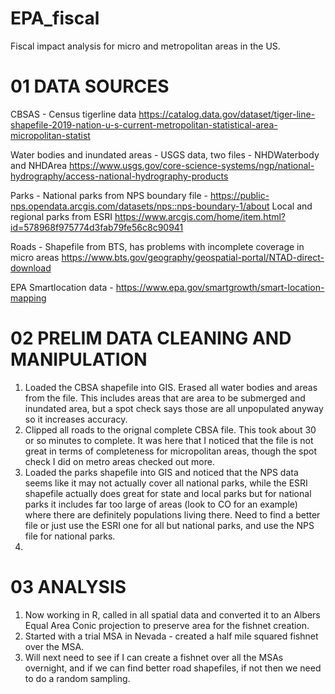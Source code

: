 # EPA_fiscal
Fiscal impact analysis for micro and metropolitan areas in the US. 


# 01 DATA SOURCES

CBSAS - Census tigerline data https://catalog.data.gov/dataset/tiger-line-shapefile-2019-nation-u-s-current-metropolitan-statistical-area-micropolitan-statist

Water bodies and inundated areas - USGS data, two files - NHDWaterbody and NHDArea https://www.usgs.gov/core-science-systems/ngp/national-hydrography/access-national-hydrography-products

Parks - National parks from NPS boundary file - https://public-nps.opendata.arcgis.com/datasets/nps::nps-boundary-1/about
Local and regional parks from ESRI https://www.arcgis.com/home/item.html?id=578968f975774d3fab79fe56c8c90941

Roads - Shapefile from BTS, has problems with incomplete coverage in micro areas https://www.bts.gov/geography/geospatial-portal/NTAD-direct-download

EPA Smartlocation data - https://www.epa.gov/smartgrowth/smart-location-mapping


# 02 PRELIM DATA CLEANING AND MANIPULATION

1. Loaded the CBSA shapefile into GIS. Erased all water bodies and areas from the file. This includes areas that are area to be submerged and inundated area, but a spot check says those are all unpopulated anyway so it increases accuracy. 
2. Clipped all roads to the orignal complete CBSA file. This took about 30 or so minutes to complete. It was here that I noticed that the file is not great in terms of completeness for micropolitan areas, though the spot check I did on metro areas checked out more. 
3. Loaded the parks shapefile into GIS and noticed that the NPS data seems like it may not actually cover all national parks, while the ESRI shapefile actually does great for state and local parks but for national parks it includes far too large of areas (look to CO for an example) where there are definitely populations living there. Need to find a better file or just use the ESRI one for all but national parks, and use the NPS file for national parks. 
4. 

# 03 ANALYSIS

1. Now working in R, called in all spatial data and converted it to an Albers Equal Area Conic projection to preserve area for the fishnet creation. 
2. Started with a trial MSA in Nevada - created a half mile squared fishnet over the MSA. 
3. Will next need to see if I can create a fishnet over all the MSAs overnight, and if we can find better road shapefiles, if not then we need to do a random sampling. 
